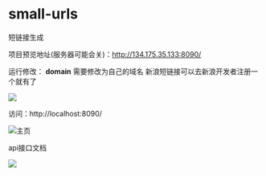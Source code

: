 # small-urls
短链接生成

项目预览地址(服务器可能会关)：http://134.175.35.133:8090/

运行修改：
**domain** 需要修改为自己的域名
新浪短链接可以去新浪开发者注册一个就有了

![](https://i.imgur.com/kXkX4J2.jpg)

访问：http://localhost:8090/

![主页](https://i.imgur.com/CCKD76y.jpg)

api接口文档

![](https://i.imgur.com/Q5vR5ry.jpg)

